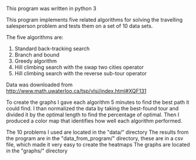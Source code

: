This program was written in python 3

This program implements five related algorithms for solving the travelling salesperson problem and
tests them on a set of 10 data sets.

The five algorithms are:

1) Standard back-tracking search
2) Branch and bound
3) Greedy algorithm
4) Hill climbing search with the swap two cities operator
5) Hill climbing search with the reverse sub-tour operator

Data was downloaded from http://www.math.uwaterloo.ca/tsp/vlsi/index.html#XQF131

To create the graphs I gave each algorithm 5 minutes to find the best path it could find.
I than normalized the data by taking the best-found tour and divided it by the optimal length
to find the percentage of optimal. Then I produced a color map that identifies how well each
algorithm performed.

The 10 problems I used are located in the "data/" directory
The results from the program are in the "data_from_program/" directory, these are in a csv file, which made it very easy to create the heatmaps
The graphs are located in the "graphs/" directory